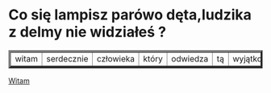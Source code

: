 
<html lang="en">
<head>
    <meta author name="Bartosz Chmielewski">
    <meta charset="UTF-8">
    <meta name="viewport" content="width=device-width, initial-scale=1.0">
    <title>Tworzenie tabeli</title>
<script>
alert("Witam")
</script>
</head>
<body>
    <h1>Co się lampisz parówo dęta,ludzika z delmy nie widziałeś ?</h1>
    <table border="4">
<tr>
<td>witam</td>
<td>serdecznie</td>
<td>człowieka</td>
    <td>który</td>
    <td>odwiedza</td>
    <td>tą</td>
    <td>wyjątkowo</td>
    <td>dziwną</td>
    <td>stronę</td>
</tr>
   </table>
    <a href="https://allegro.pl/?utm_medium=afiliacja&utm_source=ctr_b&utm_campaign=175a056e-0be3-4e51-951f-46fc2d064de8&tag=gx-pl-allegro-allegro-sd-def" target="_blank">Witam</a>
</body>
</html>

